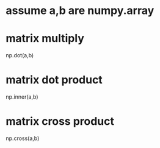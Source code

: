 # assume a,b are numpy.array
# matrix multiply
np.dot(a,b)

# matrix dot product
np.inner(a,b)

# matrix cross product
np.cross(a,b)

